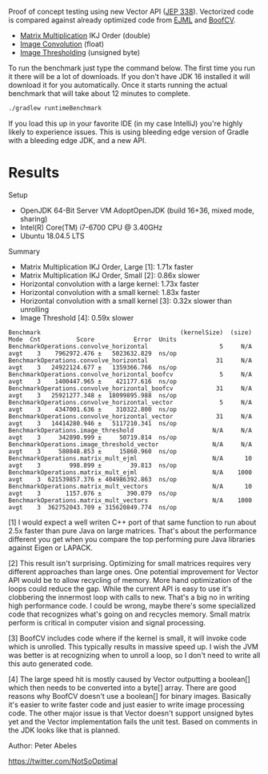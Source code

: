 Proof of concept testing using new Vector API ([JEP 338](https://openjdk.java.net/jeps/338)). Vectorized code is compared against already optimized code from 
[EJML](https://ejml.org) and [BoofCV](https://boofcv.org).

* [Matrix Multiplication](https://en.wikipedia.org/wiki/Matrix_multiplication) IKJ Order (double)
* [Image Convolution](https://boofcv.org/index.php?title=Example_Image_Blur) (float)
* [Image Thresholding](https://boofcv.org/index.php?title=Example_Thresholding) (unsigned byte)

To run the benchmark just type the command below. The first time you run it there will be a lot of downloads. If you
don't have JDK 16 installed it will download it for you automatically. Once it starts running the actual benchmark 
that will take about 12 minutes to complete.
```bash
./gradlew runtimeBenchmark
```

If you load this up in your favorite IDE (in my case IntelliJ) you're highly likely to experience issues. This
is using bleeding edge version of Gradle with a bleeding edge JDK, and a new API.

# Results

Setup
* OpenJDK 64-Bit Server VM AdoptOpenJDK (build 16+36, mixed mode, sharing)
* Intel(R) Core(TM) i7-6700 CPU @ 3.40GHz
* Ubuntu 18.04.5 LTS

Summary
* Matrix Multiplication IKJ Order, Large [1]: 1.71x faster
* Matrix Multiplication IKJ Order, Small [2]: 0.86x slower
* Horizontal convolution with a large kernel: 1.73x faster
* Horizontal convolution with a small kernel: 1.83x faster
* Horizontal convolution with a small kernel [3]: 0.32x slower than unrolling
* Image Threshold [4]: 0.59x slower

```
Benchmark                                       (kernelSize)  (size)  Mode  Cnt          Score           Error  Units
BenchmarkOperations.convolve_horizontal                    5     N/A  avgt    3    7962972.476 ±   5023632.829  ns/op
BenchmarkOperations.convolve_horizontal                   31     N/A  avgt    3   24922124.677 ±   1359366.766  ns/op
BenchmarkOperations.convolve_horizontal_boofcv             5     N/A  avgt    3    1400447.965 ±    421177.616  ns/op
BenchmarkOperations.convolve_horizontal_boofcv            31     N/A  avgt    3   25921277.348 ±  18099895.988  ns/op
BenchmarkOperations.convolve_horizontal_vector             5     N/A  avgt    3    4347001.636 ±    310322.800  ns/op
BenchmarkOperations.convolve_horizontal_vector            31     N/A  avgt    3   14414280.946 ±   5117210.341  ns/op
BenchmarkOperations.image_threshold                      N/A     N/A  avgt    3     342890.999 ±     50719.814  ns/op
BenchmarkOperations.image_threshold_vector               N/A     N/A  avgt    3     580848.853 ±     15860.960  ns/op
BenchmarkOperations.matrix_mult_ejml                     N/A      10  avgt    3        998.899 ±        39.813  ns/op
BenchmarkOperations.matrix_mult_ejml                     N/A    1000  avgt    3  621539857.376 ± 404986392.863  ns/op
BenchmarkOperations.matrix_mult_vectors                  N/A      10  avgt    3       1157.076 ±       390.079  ns/op
BenchmarkOperations.matrix_mult_vectors                  N/A    1000  avgt    3  362752043.709 ± 315620849.774  ns/op
```

[1] I would expect a well writen C++ port of that same function to run about 2.5x faster than pure Java on large
matrices. That's about the performance different you get when you compare the top performing pure Java 
libraries against Eigen or LAPACK.

[2] This result isn't surprising. Optimizing for small matrices requires very different approaches than large ones.
One potential improvement for Vector API would be to allow recycling of memory. More hand optimization of the
loops could reduce the gap. While the current API is easy to use it's clobbering the innermost loop with calls to new.
That's a big no in writing high performance code. I could be  wrong, maybe there's some specialized code that 
recognizes what's going on and recycles memory. Small matrix perform is critical in computer vision and signal 
processing.

[3] BoofCV includes code where if the kernel is small, it will invoke code which is unrolled. This typically
results in massive speed up. I wish the JVM was better is at recognizing when to unroll a loop, so I don't
need to write all this auto generated code.

[4] The large speed hit is mostly caused by Vector outputting a boolean[] which then needs to be converted into a
byte[] array. There are good reasons why BoofCV doesn't use a boolean[] for binary images. Basically it's easier
to write faster code and just easier to write image processing code. The other major issue is that Vector doesn't
support unsigned bytes yet and the Vector implementation fails the unit test. Based on comments in the JDK looks
like that is planned.

Author: Peter Abeles

https://twitter.com/NotSoOptimal